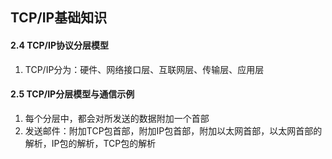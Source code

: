 ## TCP/IP基础知识

#### 2.4 TCP/IP协议分层模型

1. TCP/IP分为：硬件、网络接口层、互联网层、传输层、应用层



#### 2.5 TCP/IP分层模型与通信示例

1. 每个分层中，都会对所发送的数据附加一个首部
2. 发送邮件：附加TCP包首部，附加IP包首部，附加以太网首部，以太网首部的解析，IP包的解析，TCP包的解析